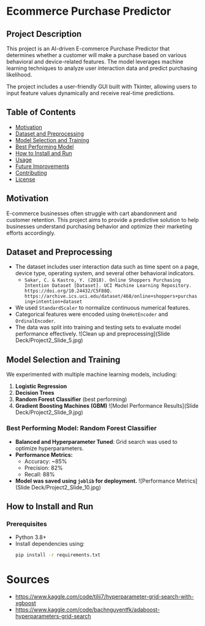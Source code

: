 # Ecommerce Purchase Predictor

## Project Description

This project is an AI-driven E-commerce Purchase Predictor that determines whether a customer will make a purchase based on various behavioral and device-related features. The model leverages machine learning techniques to analyze user interaction data and predict purchasing likelihood.

The project includes a user-friendly GUI built with Tkinter, allowing users to input feature values dynamically and receive real-time predictions.

## Table of Contents

- [Motivation](#motivation)
- [Dataset and Preprocessing](#dataset-and-preprocessing)
- [Model Selection and Training](#model-selection-and-training)
- [Best Performing Model](#best-performing-model)
- [How to Install and Run](#how-to-install-and-run)
- [Usage](#usage)
- [Future Improvements](#future-improvements)
- [Contributing](#contributing)
- [License](#license)

## Motivation

E-commerce businesses often struggle with cart abandonment and customer retention. This project aims to provide a predictive solution to help businesses understand purchasing behavior and optimize their marketing efforts accordingly.

## Dataset and Preprocessing

- The dataset includes user interaction data such as time spent on a page, device type, operating system, and several other behavioral indicators.
  - ```Sakar, C. & Kastro, Y. (2018). Online Shoppers Purchasing Intention Dataset [Dataset]. UCI Machine Learning Repository. https://doi.org/10.24432/C5F88Q. https://archive.ics.uci.edu/dataset/468/online+shoppers+purchasing+intention+dataset```
- We used `StandardScaler` to normalize continuous numerical features.
- Categorical features were encoded using `OneHotEncoder` and `OrdinalEncoder`.
- The data was split into training and testing sets to evaluate model performance effectively.
![Clean up and preprocessing](Slide Deck/Project2_Slide_5.jpg)


## Model Selection and Training

We experimented with multiple machine learning models, including:

1. **Logistic Regression**
2. **Decision Trees**
3. **Random Forest Classifier** (best performing)
4. **Gradient Boosting Machines (GBM)**
![Model Performance Results](Slide Deck/Project2_Slide_9.jpg)

### Best Performing Model: Random Forest Classifier

- **Balanced and Hyperparameter Tuned**: Grid search was used to optimize hyperparameters.
- **Performance Metrics:**
  - Accuracy: ~85%
  - Precision: 82%
  - Recall: 88%
- **Model was saved using `joblib` for deployment.**
![Performance Metrics](Slide Deck/Project2_Slide_10.jpg)

## How to Install and Run

### Prerequisites

- Python 3.8+
- Install dependencies using:
  ```sh
  pip install -r requirements.txt

# Sources
* https://www.kaggle.com/code/tilii7/hyperparameter-grid-search-with-xgboost
* https://www.kaggle.com/code/bachnguyentfk/adaboost-hyperparameters-grid-search